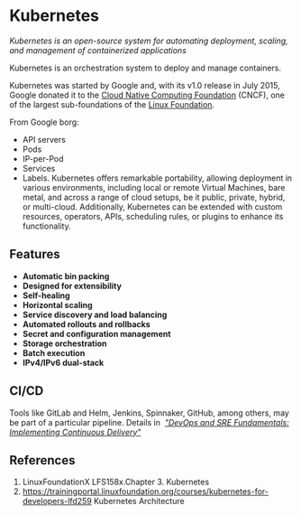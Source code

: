 # Kubernetes
_Kubernetes is an open-source system for automating deployment, scaling, and management of containerized applications_

Kubernetes is an orchestration system to deploy and manage containers.

Kubernetes was started by Google and, with its v1.0 release in July 2015, Google donated it to the [Cloud Native Computing Foundation](https://www.cncf.io/) (CNCF), one of the largest sub-foundations of the [Linux Foundation](https://www.linuxfoundation.org/).

From Google borg:
- API servers
- Pods
- IP-per-Pod
- Services
- Labels.
Kubernetes offers remarkable portability, allowing deployment in various environments, including local or remote Virtual Machines, bare metal, and across a range of cloud setups, be it public, private, hybrid, or multi-cloud. Additionally, Kubernetes can be extended with custom resources, operators, APIs, scheduling rules, or plugins to enhance its functionality.

## Features
- **Automatic bin packing**
- **Designed for extensibility**
- **Self-healing**
- **Horizontal scaling**
- **Service discovery and load balancing**
- **Automated rollouts and rollbacks**
- **Secret and configuration management**
- **Storage orchestration**
- **Batch execution**
- **IPv4/IPv6 dual-stack**

## CI/CD
Tools like GitLab and Helm, Jenkins, Spinnaker, GitHub, among others, may be part of a particular pipeline.
Details in  [_"DevOps and SRE Fundamentals: Implementing Continuous Delivery"_](https://training.linuxfoundation.org/training/devops-and-sre-fundamentals-implementing-continuous-delivery-lfs261/)

## References
1. LinuxFoundationX LFS158x.Chapter 3. Kubernetes
2. https://trainingportal.linuxfoundation.org/courses/kubernetes-for-developers-lfd259 Kubernetes Architecture